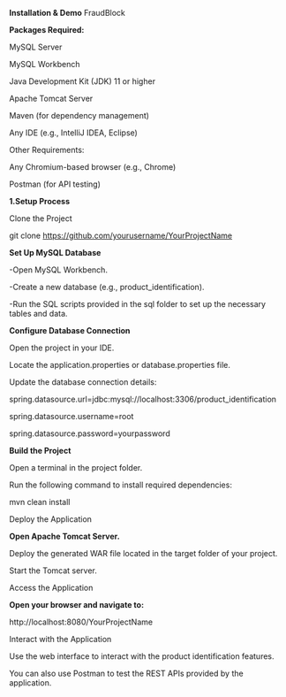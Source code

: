 **Installation & Demo**
FraudBlock

**Packages Required:**

MySQL Server

MySQL Workbench

Java Development Kit (JDK) 11 or higher

Apache Tomcat Server

Maven (for dependency management)

Any IDE (e.g., IntelliJ IDEA, Eclipse)

Other Requirements:

Any Chromium-based browser (e.g., Chrome)

Postman (for API testing)

**1.Setup Process**

Clone the Project

git clone https://github.com/yourusername/YourProjectName

**Set Up MySQL Database**

-Open MySQL Workbench.

-Create a new database (e.g., product_identification).

-Run the SQL scripts provided in the sql folder to set up the necessary tables and data.

**Configure Database Connection**

Open the project in your IDE.

Locate the application.properties or database.properties file.

Update the database connection details:


spring.datasource.url=jdbc:mysql://localhost:3306/product_identification

spring.datasource.username=root

spring.datasource.password=yourpassword

**Build the Project**

Open a terminal in the project folder.

Run the following command to install required dependencies:

mvn clean install

Deploy the Application

**Open Apache Tomcat Server.**

Deploy the generated WAR file located in the target folder of your project.

Start the Tomcat server.

Access the Application

**Open your browser and navigate to:**

http://localhost:8080/YourProjectName

Interact with the Application

Use the web interface to interact with the product identification features.

You can also use Postman to test the REST APIs provided by the application.
